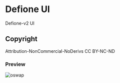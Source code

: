 # Defione UI

Defione-v2 UI

## Copyright

Attribution-NonCommercial-NoDerivs
CC BY-NC-ND 

### Preview
![oswap](https://raw.githubusercontent.com/franbach/oswap-app/main/src/assets/preview/app.gif)